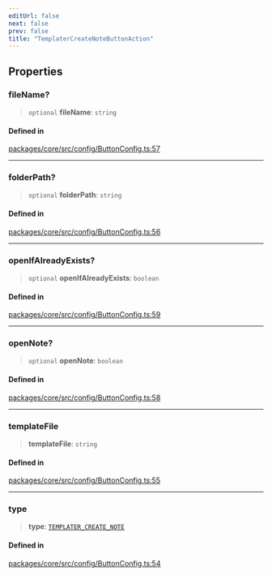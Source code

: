 ```yaml
---
editUrl: false
next: false
prev: false
title: "TemplaterCreateNoteButtonAction"
---
```


## Properties

### fileName?

> `optional` **fileName**: `string`

#### Defined in

[packages/core/src/config/ButtonConfig.ts:57](https://github.com/mProjectsCode/obsidian-meta-bind-plugin/blob/f6219a613aed1d40ff7f62bc1faab53d3dd969bb/packages/core/src/config/ButtonConfig.ts#L57)

***

### folderPath?

> `optional` **folderPath**: `string`

#### Defined in

[packages/core/src/config/ButtonConfig.ts:56](https://github.com/mProjectsCode/obsidian-meta-bind-plugin/blob/f6219a613aed1d40ff7f62bc1faab53d3dd969bb/packages/core/src/config/ButtonConfig.ts#L56)

***

### openIfAlreadyExists?

> `optional` **openIfAlreadyExists**: `boolean`

#### Defined in

[packages/core/src/config/ButtonConfig.ts:59](https://github.com/mProjectsCode/obsidian-meta-bind-plugin/blob/f6219a613aed1d40ff7f62bc1faab53d3dd969bb/packages/core/src/config/ButtonConfig.ts#L59)

***

### openNote?

> `optional` **openNote**: `boolean`

#### Defined in

[packages/core/src/config/ButtonConfig.ts:58](https://github.com/mProjectsCode/obsidian-meta-bind-plugin/blob/f6219a613aed1d40ff7f62bc1faab53d3dd969bb/packages/core/src/config/ButtonConfig.ts#L58)

***

### templateFile

> **templateFile**: `string`

#### Defined in

[packages/core/src/config/ButtonConfig.ts:55](https://github.com/mProjectsCode/obsidian-meta-bind-plugin/blob/f6219a613aed1d40ff7f62bc1faab53d3dd969bb/packages/core/src/config/ButtonConfig.ts#L55)

***

### type

> **type**: [`TEMPLATER_CREATE_NOTE`](/obsidian-meta-bind-plugin-docs/api/enumerations/buttonactiontype/#templater_create_note)

#### Defined in

[packages/core/src/config/ButtonConfig.ts:54](https://github.com/mProjectsCode/obsidian-meta-bind-plugin/blob/f6219a613aed1d40ff7f62bc1faab53d3dd969bb/packages/core/src/config/ButtonConfig.ts#L54)
